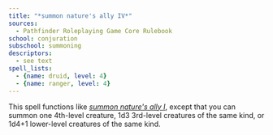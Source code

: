 ```yaml
---
title: "*summon nature's ally IV*"
sources:
  - Pathfinder Roleplaying Game Core Rulebook
school: conjuration
subschool: summoning
descriptors:
  - see text
spell_lists:
  - {name: druid, level: 4}
  - {name: ranger, level: 4}
---
```


This spell functions like [*summon nature's ally I*](/spells/summon-natures-ally-i/), except that you can summon one 4th-level creature, 1d3 3rd-level creatures of the same kind, or 1d4+1 lower-level creatures of the same kind.


